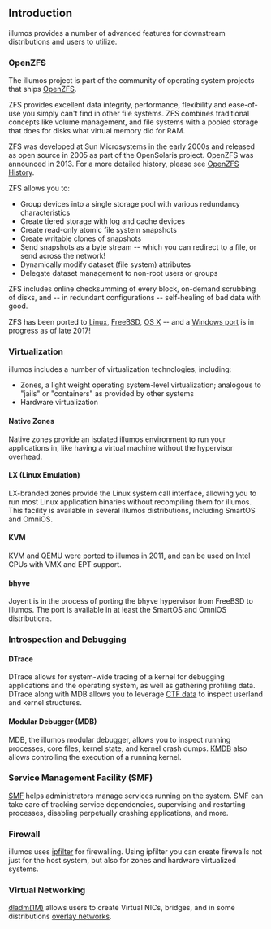 ## Introduction

illumos provides a number of advanced features for downstream distributions and
users to utilize.

### OpenZFS

The illumos project is part of the community of operating system projects that
ships [OpenZFS](http://open-zfs.org/).

ZFS provides excellent data integrity, performance, flexibility and
ease-of-use you simply can't find in other file systems. ZFS combines
traditional concepts like volume management, and file systems with a pooled
storage that does for disks what virtual memory did for RAM.

ZFS was developed at Sun Microsystems in the early 2000s and released as open
source in 2005 as part of the OpenSolaris project. OpenZFS was announced in
2013. For a more detailed history, please see [OpenZFS
History](http://open-zfs.org/wiki/History).

ZFS allows you to:

* Group devices into a single storage pool with various redundancy characteristics
* Create tiered storage with log and cache devices
* Create read-only atomic file system snapshots
* Create writable clones of snapshots
* Send snapshots as a byte stream -- which you can redirect to a file, or send across the network!
* Dynamically modify dataset (file system) attributes
* Delegate dataset management to non-root users or groups

ZFS includes online checksumming of every block, on-demand scrubbing of disks,
and -- in redundant configurations -- self-healing of bad data with good.

ZFS has been ported to [Linux](http://zfsonlinux.org/),
[FreeBSD](https://www.freebsd.org/doc/handbook/zfs.html), [OS
X](https://openzfsonosx.org/) -- and a [Windows
port](https://github.com/openzfsonwindows/ZFSin) is in progress as of late
2017!

### Virtualization

illumos includes a number of virtualization technologies, including:

- Zones, a light weight operating system-level virtualization; analogous
  to "jails" or "containers" as provided by other systems
- Hardware virtualization

#### Native Zones

Native zones provide an isolated illumos environment to run your applications
in, like having a virtual machine without the hypervisor overhead.

#### LX (Linux Emulation)

LX-branded zones provide the Linux system call interface, allowing you to run
most Linux application binaries without recompiling them for illumos. This
facility is available in several illumos distributions, including SmartOS and
OmniOS.

#### KVM

KVM and QEMU were ported to illumos in 2011, and can be used on Intel CPUs
with VMX and EPT support.

#### bhyve

Joyent is in the process of porting the bhyve hypervisor from FreeBSD to
illumos.  The port is available in at least the SmartOS and OmniOS
distributions.

### Introspection and Debugging

#### DTrace

DTrace allows for system-wide tracing of a kernel for debugging applications and
the operating system, as well as gathering profiling data. DTrace along with MDB
allows you to leverage [CTF data](https://illumos.org/man/4/ctf) to inspect
userland and kernel structures.

#### Modular Debugger (MDB)

MDB, the illumos modular debugger, allows you to inspect running processes,
core files, kernel state, and kernel crash dumps.
[KMDB](https://illumos.org/man/1/kmdb) also allows controlling the execution of
a running kernel.

### Service Management Facility (SMF)

[SMF](https://illumos.org/man/5/smf) helps administrators manage services
running on the system. SMF can take care of tracking service dependencies,
supervising and restarting processes, disabling perpetually crashing
applications, and more.

### Firewall

illumos uses [ipfilter](https://illumos.org/man/5/ipfilter) for firewalling.
Using ipfilter you can create firewalls not just for the host system, but also
for zones and hardware virtualized systems.

### Virtual Networking

[dladm(1M)](https://illumos.org/man/1M/dladm) allows users to create Virtual
NICs, bridges, and in some distributions [overlay
networks](https://smartos.org/man/5/overlay).
